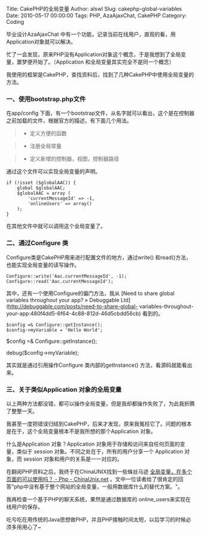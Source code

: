 Title: CakePHP的全局变量
Author: alswl
Slug: cakephp-global-variables
Date: 2010-05-17 00:00:00
Tags: PHP, AzaAjaxChat, CakePHP
Category: Coding

毕业设计AzaAjaxChat 中有一个功能，记录当前在线用户，直观的看，用Application对象就可以解决。

忙了一会发现，原来PHP没有Application对象这个概念，于是我想到了全局变量，噩梦便开始了。（Application
和全局变量其实完全不是同一个概念）

我使用的框架是CakePHP，查找资料后，找到了几种CakePHP中使用全局变量的方法。

### 一、使用bootstrap.php文件

在app/config 下面，有一个bootstrap文件，从名字就可以看出，这个是在控制器之前加载的文件，根据官方的描述，有下面几个用法。

>   * 定义方便的函数

>   * 注册全局常量

>   * 定义新增的控制器，视图，控制器路径

通过这个文件可以实现全局变量的声明。

    
    if (!isset ($globalAAC)) {
    	global $globalAAC;
    	$globalAAC = array (
    		'currentMessageId' => -1,
    		'onlineUsers' => array()
    	);
    }

在其他文件中就可以调用这个全局变量了。

### 二、通过Configure 类

Configure类是CakePHP用来进行配置文件的地方，通过write() 和read()方法，也能实现全局变量的读写操作。

    
    Configure::write('Aac.currentMessageId', -1);
    Configure::read('Aac.currentMessageId');
    

其中，还有一个使用Configure的偏门方法，我从 [Need to share global variables throughout your
app? » Debuggable Ltd](http://debuggable.com/posts/need-to-share-global-
variables-throughout-your-app:480f4dd5-6f64-4c88-812d-46d5cbdd56cb) 看到的。

    
    $config =& Configure::getInstance();
    $config->myVariable = 'Hello World';

$config =& Configure::getInstance();

debug($config->myVariable);

其实就是通过引用操作Configure 类内部的getInstance() 方法，看源码就能看出来。

### 三、关于类似Application 对象的全局变量

以上两种方法都没错，都可以操作全局变量，但是我却都操作失败了，为此我折腾了整整一天。

我甚至一度把错误归结到CakePHP，后来才发现，原来我冤枉它了。问题的根本是在于，这个全局变量根本不是我所想的那个Application 对象。

什么是Application 对象？Application 对象用于存储和访问来自任何页面的变量，类似于 session
对象。不同之处在于，所有的用户分享一个 Application 对象，而 session 对象和用户的关系是一一对应的。

在翻阅PHP资料之后，我终于在ChinaUNIX找到一些蛛丝马迹 [全局变量，在多个页面的可以使用吗？ - Php -
ChinaUnix.net](http://bbs.chinaunix.net/viewthread.php?tid=79537)
。文中一位读者给了很肯定的回答"php中没有基于整个网站的全局变量，一般用数据库什么的替代方案。"。

我再检查一个基于PHP的聊天系统，果然是通过数据库的 online_users来实现在线用户的保存。

吃亏吃在用传统的Java思想做PHP，并且PHP接触时间太短，以后学习的时候必须多用用心了~

